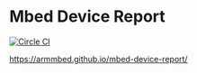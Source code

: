# Mbed Device Report

[![Circle CI](https://img.shields.io/circleci/project/ARMmbed/mbed-device-report.svg)](https://circleci.com/gh/ARMmbed/mbed-device-report)

https://armmbed.github.io/mbed-device-report/
